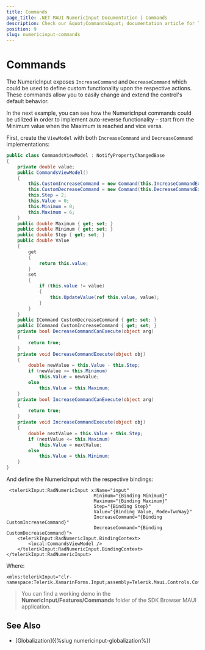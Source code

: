 ```yaml
---
title: Commands
page_title: .NET MAUI NumericInput Documentation | Commands
description: Check our &quot;Commands&quot; documentation article for Telerik NumericInput for .NET MAUI control
position: 9
slug: numericinput-commands
---
```


# Commands

The NumericInput exposes `IncreaseCommand` and `DecreaseCommand` which could be used to define custom functionality upon the respective actions. These commands allow you to easily change and extend the control's default behavior.

In the next example, you can see how the NumericInput commands could be utilized in order to implement auto-reverse functionality – start from the Minimum value when the Maximum is reached and vice versa.

First, create the `ViewModel` with both `IncreaseCommand` and `DecreaseCommand` implementations:

```C#
public class CommandsViewModel : NotifyPropertyChangedBase
{
    private double value;
    public CommandsViewModel()
    {
        this.CustomIncreaseCommand = new Command(this.IncreaseCommandExecute, this.IncreaseCommandCanExecute);
        this.CustomDecreaseCommand = new Command(this.DecreaseCommandExecute, this.DecreaseCommandCanExecute);
        this.Step = 2;
        this.Value = 0;
        this.Minimum = 0;
        this.Maximum = 6;
    }
    public double Maximum { get; set; }
    public double Minimum { get; set; }
    public double Step { get; set; }
    public double Value
    {
        get
        {
            return this.value;
        }
        set
        {
            if (this.value != value)
            {
                this.UpdateValue(ref this.value, value);
            }
        }
    }
    public ICommand CustomDecreaseCommand { get; set; }
    public ICommand CustomIncreaseCommand { get; set; }
    private bool DecreaseCommandCanExecute(object arg)
    {
        return true;
    }
    private void DecreaseCommandExecute(object obj)
    {
        double newValue = this.Value - this.Step;
        if (newValue >= this.Minimum)
            this.Value = newValue;
        else
            this.Value = this.Maximum;
    }
    private bool IncreaseCommandCanExecute(object arg)
    {
        return true;
    }
    private void IncreaseCommandExecute(object obj)
    {
        double nextValue = this.Value + this.Step;
        if (nextValue <= this.Maximum)
            this.Value = nextValue;
        else
            this.Value = this.Minimum;
    }
}
```

And define the NumericInput with the respective bindings:

```XAML
 <telerikInput:RadNumericInput x:Name="input"
					            Minimum="{Binding Minimum}"
					            Maximum="{Binding Maximum}"
					            Step="{Binding Step}"
					            Value="{Binding Value, Mode=TwoWay}"                                    
					            IncreaseCommand="{Binding CustomIncreaseCommand}"
					            DecreaseCommand="{Binding CustomDecreaseCommand}">
    <telerikInput:RadNumericInput.BindingContext>
        <local:CommandsViewModel />
    </telerikInput:RadNumericInput.BindingContext>
</telerikInput:RadNumericInput>
```

Where:

```XAML
xmlns:telerikInput="clr-namespace:Telerik.XamarinForms.Input;assembly=Telerik.Maui.Controls.Compatibility"
```

>You can find a working demo in the **NumericInput/Features/Commands** folder of the SDK Browser MAUI application.

## See Also

- [Globalization]({%slug numericinput-globalization%})
